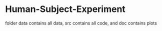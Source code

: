 # Human-Subject-Experiment

folder data contains all data, src contains all code, and doc contains plots